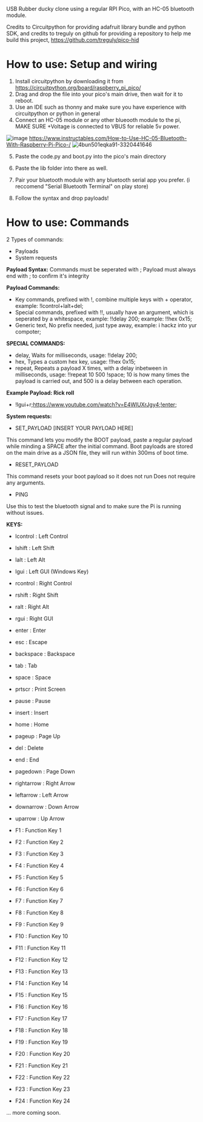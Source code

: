 USB Rubber ducky clone using a regular RPI Pico, with an HC-05 bluetooth module.

Credits to Circuitpython for providing adafruit library bundle and python SDK, and credits to treguly on github for providing a repository to help me build this project, https://github.com/treguly/pico-hid

# How to use: Setup and wiring
1. Install circuitpython by downloading it from https://circuitpython.org/board/raspberry_pi_pico/
2. Drag and drop the file into your pico's main drive, then wait for it to reboot.
3. Use an IDE such as thonny and make sure you have experience with circuitpython or python in general
4. Connect an HC-05 module or any other blueooth module to the pi, MAKE SURE +Voltage is connected to VBUS for reliable 5v power.
   
![image](https://github.com/user-attachments/assets/633e929d-8b5c-4a35-a41f-546431ce3f35)
https://www.instructables.com/How-to-Use-HC-05-Bluetooth-With-Raspberry-Pi-Pico-/
![4bun501eqka91-3320441646](https://github.com/user-attachments/assets/9e135ee2-758a-4070-ae13-0753a2d786f6)


5. Paste the code.py and boot.py into the pico's main directory
6. Paste the lib folder into there as well.

7. Pair your bluetooth module with any bluetooth serial app you prefer. (i reccomend "Serial Bluetooth Terminal" on play store)
8. Follow the syntax and drop payloads!

# How to use: Commands
2 Types of commands: 
- Payloads
- System requests

**Payload Syntax:**
Commands must be seperated with ;
Payload must always end with ; to confirm it's integrity

**Payload Commands:**
- Key commands, prefixed with !, combine multiple keys with + operator, example:  !lcontrol+lalt+del;
- Special commands, prefixed with !!, usually have an argument, which is seperated by a whitespace, example: !!delay 200; example: !!hex 0x15;
- Generic text, No prefix needed, just type away, example:  i hackz into yur compoter;

**SPECIAL COMMANDS:**

- delay, Waits for milliseconds, usage: !!delay 200;
- hex,  Types a custom hex key, usage: !!hex 0x15;
- repeat, Repeats a payload X times, with a delay inbetween in milliseconds, usage:  !!repeat 10 500 !space;
  10 is how many times the payload is carried out, and 500 is a delay between each operation.

**Example Payload: Rick roll**

- !lgui+r;https://www.youtube.com/watch?v=E4WlUXrJgy4;!enter;

**System requests:**

- SET_PAYLOAD [INSERT YOUR PAYLOAD HERE]

This command lets you modify the BOOT payload, paste a regular payload while minding a SPACE after the initial command.
Boot payloads are stored on the main drive as a JSON file, they will run within 300ms of boot time.

- RESET_PAYLOAD

This command resets your boot payload so it does not run
Does not require any arguments.

- PING

Use this to test the bluetooth signal and to make sure the Pi is running without issues.

**KEYS:**

- lcontrol : Left Control
- lshift : Left Shift
- lalt : Left Alt
- lgui : Left GUI (Windows Key)
- rcontrol : Right Control
- rshift : Right Shift
- ralt : Right Alt
- rgui : Right GUI
- enter : Enter
- esc : Escape
- backspace : Backspace
- tab : Tab
- space : Space
- prtscr : Print Screen
- pause : Pause
- insert : Insert
- home : Home
- pageup : Page Up
- del : Delete
- end : End
- pagedown : Page Down
- rightarrow : Right Arrow
- leftarrow : Left Arrow
- downarrow : Down Arrow
- uparrow : Up Arrow

- F1 : Function Key 1
- F2 : Function Key 2
- F3 : Function Key 3
- F4 : Function Key 4
- F5 : Function Key 5
- F6 : Function Key 6
- F7 : Function Key 7
- F8 : Function Key 8
- F9 : Function Key 9
- F10 : Function Key 10
- F11 : Function Key 11
- F12 : Function Key 12
- F13 : Function Key 13
- F14 : Function Key 14
- F15 : Function Key 15
- F16 : Function Key 16
- F17 : Function Key 17
- F18 : Function Key 18
- F19 : Function Key 19
- F20 : Function Key 20
- F21 : Function Key 21
- F22 : Function Key 22
- F23 : Function Key 23
- F24 : Function Key 24

... more coming soon.
